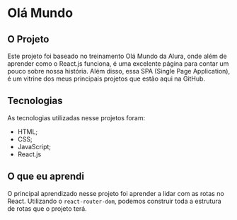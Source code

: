 # Olá Mundo

## O Projeto

Este projeto foi baseado no treinamento Olá Mundo da Alura, onde além de aprender como o React.js funciona, é uma excelente página para contar um pouco sobre nossa história. Além disso, essa SPA (Single Page Application), é um vitrine dos meus principais projetos que estão aqui na GitHub.

## Tecnologias

As tecnologias utilizadas nesse projetos foram:
  - HTML;
  - CSS;
  - JavaScript;
  - React.js

## O que eu aprendi

O principal aprendizado nesse projeto foi aprender a lidar com as rotas no React. Utilizando o ```react-router-dom```, podemos construir toda a estrutura de rotas que o projeto terá.
